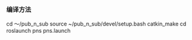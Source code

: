 ### 编译方法
cd ～/pub_n_sub
source ~/pub_n_sub/devel/setup.bash
catkin_make
cd
roslaunch pns pns.launch
 

